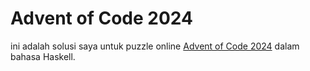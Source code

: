 # Advent of Code 2024

ini adalah solusi saya untuk puzzle online [Advent of Code
2024](https://adventofcode.com/2024) dalam bahasa Haskell.
